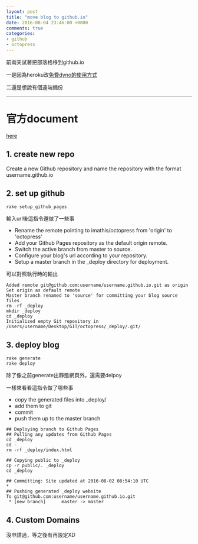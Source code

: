 ```yaml
---
layout: post
title: "move blog to github.io"
date: 2016-08-04 23:46:00 +0800
comments: true
categories:
- github
- octopress
---
```


前兩天試著把部落格移到github.io

一是因為heroku改[免費dyno的使用方式](https://devcenter.heroku.com/articles/free-dyno-hours)

二還是想說有個遠端備份

---

<!--more-->

# 官方document

[here](http://octopress.org/docs/deploying/github/)

## 1. create new repo

Create a new Github repository and name the repository with the format username.github.io


## 2.  set up github

    rake setup_github_pages

輸入url後這指令還做了一些事

- Rename the remote pointing to imathis/octopress from 'origin' to 'octopress'
- Add your Github Pages repository as the default origin remote.
- Switch the active branch from master to source.
- Configure your blog's url according to your repository.
- Setup a master branch in the _deploy directory for deployment.

可以對照執行時的輸出

```
Added remote git@github.com:username/username.github.io.git as origin
Set origin as default remote
Master branch renamed to 'source' for committing your blog source files
rm -rf _deploy
mkdir _deploy
cd _deploy
Initialized empty Git repository in /Users/username/Desktop/GIT/octopress/_deploy/.git/
```

## 3. deploy blog

    rake generate
    rake deploy

除了像之前generate出靜態網頁外，還需要delpoy

一樣來看看這指令做了哪些事

- copy the generated files into _deploy/
- add them to git
- commit
- push them up to the master branch


```
## Deploying branch to Github Pages
## Pulling any updates from Github Pages
cd _deploy
cd -
rm -rf _deploy/index.html

## Copying public to _deploy
cp -r public/. _deploy
cd _deploy

## Committing: Site updated at 2016-08-02 08:54:10 UTC
*
## Pushing generated _deploy website
To git@github.com:username/username.github.io.git
 * [new branch]      master -> master
```

## 4. Custom Domains
沒申請過，等之後有再設定XD